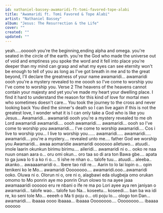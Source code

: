 ```yaml
---
id: nathaniel-bassey-awamaridi-ft-tomi-favored-tope-alabi
title: "Awamaridi ft. Tomi Favored & Tope Alabi"
artist: "Nathaniel Bassey"
album: "Jesus: The Resurrection & the Life"
cover: ""
created: ""
updated: ""
---
```


yeah.....oooooh
 you're the beginning,ending
alpha and omega.
you're seated in the circle of the earth.
 you're the God who made the universe out of void and emptiness
you spoke the word and it fell into place
you're deeper than my mind can grasp and what my eyes can see
eternity won't be enough to tell of you
as long as I've got breath in me and to the great beyond, I'll declare the greatness of your name
awamaridi... awamaridi oooh
you're a mystery revealed to me ooooh
so I've come to worship you
I've come to worship you.
Verse 2
The heavens of the heavens cannot contain your majesty and yet you've made my heart your dwelling place.
I find it hard to understand the reason for this kind of love
for mortal men who sometimes doesn't care...
You took the  journey to the cross and never looking back
You died the sinner's death so I can live again
if this is not the greatest love, I wonder what it is
I can only take a God who is like you
Jesus... Awamaridi... awamaridi oooh
you're a mystery revealed to me oh Lord
awamaridi awamaridi.... oooh
awamaridi.... awamaridi... oooh
so I've come to worship you
awamaridi.... I've come to worship
awamaridi.... Cos i live to worship you... I live to worship you...... awamaridi..... awamaridi..... awamaridi....you're a mystery.... revealed unto me.... father God we worship you
Awamaridi... awaa aomaridie
awamaridi ooooooo
ailetuwo... atuudi.. imole laarin okunkun birimu birimu.... aileridi... awamaridi ni o... ooko re naa nuun
onsan aara o... oru omi okun... oro taa so di ara ton Bawa gbe.... apata to ga juwa lo ti a ko ri o.... ti ishe re nhan o... talofe tuu... atuudi... aleeba.. akanko... awaaaamaridi o... Ibere tao ridi re.... Aarin to lo lai lopin o... opin tenikeni ko le Mo...  awamaridi Oooooooo.... awamaridi.ooo...awamaridi ooko. Oluwa ni o.
Olorun ni o, ore ni o, alagbawi eda
olugbeja omo orukan
omomo to Mo ponrin aye mo ponrin Orun
olowo to na ayee jaaa
awamaaaridi oooooo
eru re nbani o
ife re ma po Lori ayee
aya ren janiyan o
awamaridi... talofe wao... talofe tuo Na... koseetu... koseedi.... ban ba wa idi re, ko seni tole Mo... eeeeh
o Ma ti poju o... oti poju lo.... ologo ton Dan... awamaridi.... ibaaaa oooo
ibaaaa... ibaaaa Oooooooo.... Oooooooo.... ibaaaa oooooo